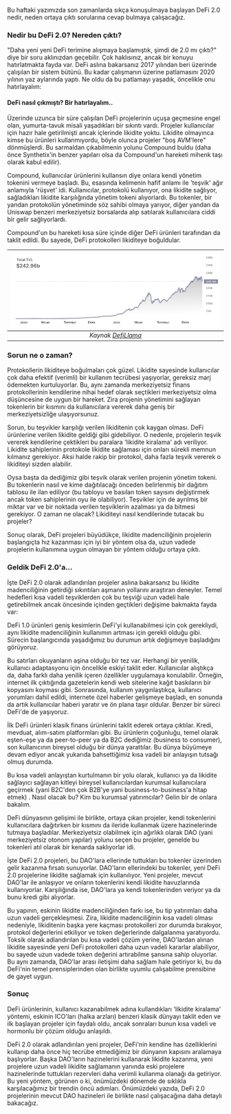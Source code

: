Bu haftaki yazımızda son zamanlarda sıkça konuşulmaya başlayan DeFi 2.0 nedir, neden ortaya çıktı sorularına cevap bulmaya çalışacağız. 

### Nedir bu DeFi 2.0? Nereden çıktı?

"Daha yeni yeni DeFi terimine alışmaya başlamıştık, şimdi de 2.0 mı çıktı?" diye bir soru aklınızdan geçebilir. Çok haklısınız, ancak bir konuyu hatırlatmakta fayda var. DeFi aslına bakarsanız 2017 yılından beri üzerinde çalışılan bir sistem bütünü. Bu kadar çalışmanın üzerine patlamasını 2020 yılının yaz aylarında yaptı. Ne oldu da bu patlamayı yaşadık, öncelikle onu hatırlayalım:

#### DeFi nasıl çıkmıştı? Bir hatırlayalım.. 

Üzerinde uzunca bir süre çalışılan DeFi projelerinin uçuşa geçmesine engel olan, yumurta-tavuk misali yaşadıkları bir sıkıntı vardı. Projeler kullanıcılar için hazır hale getirilmişti ancak içlerinde likidite yoktu. Likidite olmayınca kimse bu ürünleri kullanmıyordu, böyle olunca projeler "boş AVM'lere" dönmüşlerdi. Bu sarmaldan çıkabilmenin yolunu Compound buldu (daha önce Synthetix'in benzer yapıları olsa da Compound'un hareketi mihenk taşı olarak kabul edilir). 

Compound, kullanıcılar ürünlerini kullansın diye onlara kendi yönetim tokenini vermeye başladı. Bu, esasında kelimenin hafif anlamı ile 'teşvik' ağır anlamıyla 'rüşvet' idi.  Kullanıcılar, protokolü kullanıyor, ona likidite sağlıyor, sağladıkları likidite karşılığında yönetim tokeni alıyorlardı. Bu tokenler, bir yandan protokolün yönetiminde söz sahibi olmaya yarıyor, diğer yandan da Uniswap benzeri merkeziyetsiz borsalarda alıp satılarak kullanıcılara ciddi bir gelir sağlıyorlardı. 

Compound'un bu hareketi kısa süre içinde diğer DeFi ürünleri tarafından da taklit edildi. Bu sayede, DeFi protokolleri likiditeye boğuldular.

| ![TVL](/assets/TVL_DefiLlama211206_800.png)|
|:--:| 
| *Kaynak [DefiLlama](https://defillama.com)*|

### Sorun ne o zaman?

Protokollerin likiditeye boğulmaları çok güzel. Likidite sayesinde kullanıcılar çok daha efektif (verimli) bir kullanım tecrübesi yaşıyorlar, gereksiz marj ödemekten kurtuluyorlar. Bu, aynı zamanda merkeziyetsiz finans protokollerinin kendilerine nihai hedef olarak seçtikleri merkeziyetsiz olma düşüncesine de uygun bir hareket. Zira projenin yönetimini sağlayan tokenlerin bir kısmını da kullanıcılara vererek daha geniş bir merkeziyetsizliğe ulaşıyorsunuz. 

Sorun, bu teşvikler karşılığı verilen likiditenin çok kaygan olması. DeFi ürünlerine verilen likidite geldiği gibi gidebiliyor.  O nedenle, projelerin teşvik vererek kendilerine çektikleri bu paralara 'likidite kiralama' adı veriliyor. Likidite sahiplerinin protokole likidite sağlaması için onları sürekli memnun kılmanız gerekiyor. Aksi halde rakip bir protokol, daha fazla teşvik vererek o likiditeyi sizden alabilir. 

Oysa başta da dediğimiz gibi teşvik olarak verilen projenin yönetim tokeni. Bu tokenlerin nasıl ve kime dağıtılacağı  önceden belirlenmiş bir dağıtım tablosu ile ilan ediliyor (bu tabloyu ve basılan token sayısını değiştirmek ancak token sahiplerinin oyu ile olabiliyor). Teşvikler için de ayrılmış bir miktar var ve bir noktada verilen teşviklerin azalması ya da bitmesi gerekiyor. O zaman ne olacak? Likiditeyi nasıl kendilerinde tutacak bu projeler? 

Sonuç olarak, DeFi projeleri büyüdükçe, likidite madenciliğinin projelerin başlangıçta hız kazanması için iyi bir yöntem olsa da, uzun vadede projelerin kullanımına uygun olmayan bir yöntem olduğu ortaya çıktı. 

### Geldik DeFi 2.0'a... 

İşte DeFi 2.0 olarak adlandırılan projeler aslına bakarsanız bu likidite madenciliğinin getirdiği sıkıntıları aşmanın yollarını araştıran deneyler. Temel hedefleri kısa vadeli teşviklerden çok bu teşviği uzun vadeli hale getirebilmek ancak öncesinde  içinden geçtikleri değişime bakmakta fayda var: 

DeFi 1.0 ürünleri geniş kesimlerin DeFi'yi kullanabilmesi için çok gerekliydi, aynı likidite madenciliğinin kullanımın artması için gerekli olduğu gibi. Sürecin başlangıcında yaşadığımız bu durumun artık değişmeye başladığını görüyoruz. 

Bu satırları okuyanların aşina olduğu bir tez var. Herhangi bir yenilik, kullanıcı adaptasyonu için öncelikle eskiyi taklit eder. Kullanıcılar alıştıkça da, daha farklı daha yenilik içeren özellikler uygulamaya konulabilir. Örneğin, internet ilk çıktığında gazetelerin kendi web sitelerine kağıt baskıların bir kopyasını koyması gibi. Sonrasında, kullanım yaygınlaştıkça, kullanıcı yorumları dahil edildi, internete özel haberler gelişmeye başladı, en sonunda da artık kullanıcılar haberi yaratır ve ön plana taşır oldular. Benzer bir süreci DeFi'de de yaşıyoruz. 

İlk DeFi ürünleri klasik finans ürünlerini taklit ederek ortaya çıktılar. Kredi, mevduat, alım-satım platformları gibi. Bu ürünlerin çoğunluğu, temel olarak eşten-eşe ya da peer-to-peer ya da B2C dediğimiz (business to consumer), son kullanıcının bireysel olduğu bir dünya yarattılar. Bu dünya büyümeye devam ediyor ancak yukarıda bahsettiğimiz kısa vadeli bir anlayışın tutsağı olmuş durumda. 

Bu kısa vadeli anlayıştan kurtulmanın bir yolu olarak, kullanıcı ya da likidite sağlayıcı sağlayan kitleyi bireysel kullanıcılardan kurumsal kullanıcılara geçirmek (yani B2C'den çok B2B'ye yani business-to-business'a hitap etmek) . Nasıl olacak bu? Kim bu kurumsal yatırımcılar?  Gelin bir de onlara bakalım. 

DeFi dünyasının gelişimi ile birlikte, ortaya çıkan projeler, kendi tokenlerini kullanıcılara dağıtırken bir kısmını da ileride kullanmak üzere hazinelerinde tutmaya başladılar.  Merkeziyetsiz olabilmek için ağırlıklı olarak DAO (yani merkeziyetsiz otonom yapılar) yolunu seçen bu projeler, genelde bu tokenleri atıl olarak bir kenarda saklıyorlar idi. 

İşte DeFi 2.0 projeleri, bu DAO'lara ellerinde tuttukları bu tokenler üzerinden gelir kazanma fırsatı sunuyorlar.  DAO'ların ellerindeki bu tokenler, yeni DeFi 2.0 projelerine likidite sağlamak için kullanılıyor. Yeni projeler, mevcut DAO'lar ile anlaşıyor ve onların tokenlerini kendi likidite havuzlarında kullanıyorlar. Karşılığında ise, DAO'lara ya kendi tokenlerinden veriyor ya da bunu kredi gibi alıyorlar. 

Bu yapının, eskinin likidite madenciliğinden farkı ise, bu tip yatırımları daha uzun vadeli gerçekleşmesi. Zira, likidite madenciliğinin kısa vadeli olması nedeniyle, likiditenin başka yere kaçması protokolleri zor durumda bırakıyor, protokol değerlerini etkiliyor ve token değerlerinde dalgalanma yaratıyordu. Toksik olarak adlandırılan bu kısa vadeli çözüm yerine, DAO'lardan alınan likidite sayesinde yeni DeFi protokolleri daha uzun vadeli kararlar alabiliyor, bu sayede uzun vadede token değerini artırabilme şansına sahip oluyorlar. Bu aynı zamanda, DAO'lar arası iletişimi daha sağlam hale getiriyor ki, bu da DeFi'nin temel prensiplerinden olan birlikte uyumlu çalışabilme prensibine de gayet uygun.  

### Sonuç
DeFi ürünlerinin, kullanıcı kazanabilmek adına kullandıkları 'likidite kiralama' yöntemi, eskinin ICO'ları (halka arzları)  benzeri klasik dünyayı taklit eden ve ilk başlayan projeler için faydalı oldu, ancak sonraları bunun kısa vadeli ve hormonlu bir çözüm olduğu anlaşıldı.

DeFi 2.0 olarak adlandırılan yeni projeler, DeFi'nin kendine has özelliklerini kullanıp daha önce hiç tecrübe etmediğimiz bir dünyanın kapısını aralamaya başlıyorlar. Başka DAO'ların hazinelerini kullanarak likidite kazanma, yeni projelere uzun vadeli likidite sağlamanın yanında eski projelere hazinelerinde tuttukları rezervleri daha verimli kullanma olanağı da getiriyor. Bu yeni yöntem, görünen o ki, önümüzdeki dönemde de sıklıkla karşılacağımız bir trendin öncü adımları. Önümüzdeki yazıda, DeFi 2.0 projelerinin mevcut DAO hazineleri ile birlikte nasıl çalışacağına daha detaylı bakacağız. 
